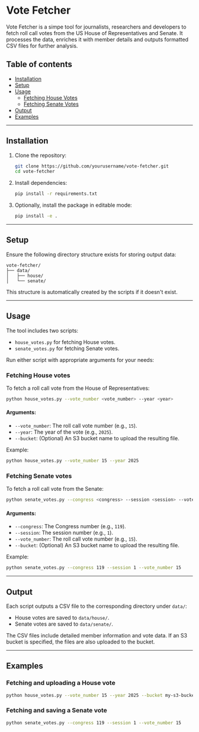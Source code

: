 # Vote Fetcher

Vote Fetcher is a simpe tool for journalists, researchers and developers to fetch roll call votes from the US House of Representatives and Senate. It processes the data, enriches it with member details and outputs formatted CSV files for further analysis. 

## Table of contents
- [Installation](#installation)
- [Setup](#setup)
- [Usage](#usage)
  - [Fetching House Votes](#fetching-house-votes)
  - [Fetching Senate Votes](#fetching-senate-votes)
- [Output](#output)
- [Examples](#examples)

---

## Installation

1. Clone the repository:
   ```bash
   git clone https://github.com/yourusername/vote-fetcher.git
   cd vote-fetcher
   ```

2. Install dependencies:
   ```bash
   pip install -r requirements.txt
   ```

3. Optionally, install the package in editable mode:
   ```bash
   pip install -e .
   ```

---

## Setup

Ensure the following directory structure exists for storing output data:
```
vote-fetcher/
├── data/
│   ├── house/
│   └── senate/
```

This structure is automatically created by the scripts if it doesn't exist.

---

## Usage

The tool includes two scripts:
- `house_votes.py` for fetching House votes.
- `senate_votes.py` for fetching Senate votes.

Run either script with appropriate arguments for your needs:

### Fetching House votes

To fetch a roll call vote from the House of Representatives:
```bash
python house_votes.py --vote_number <vote_number> --year <year>
```

#### Arguments:
- `--vote_number`: The roll call vote number (e.g., `15`).
- `--year`: The year of the vote (e.g., `2025`).
- `--bucket`: (Optional) An S3 bucket name to upload the resulting file.

Example:
```bash
python house_votes.py --vote_number 15 --year 2025
```

### Fetching Senate votes

To fetch a roll call vote from the Senate:
```bash
python senate_votes.py --congress <congress> --session <session> --vote_number <vote_number>
```

#### Arguments:
- `--congress`: The Congress number (e.g., `119`).
- `--session`: The session number (e.g., `1`).
- `--vote_number`: The roll call vote number (e.g., `15`).
- `--bucket`: (Optional) An S3 bucket name to upload the resulting file.

Example:
```bash
python senate_votes.py --congress 119 --session 1 --vote_number 15
```

---

## Output

Each script outputs a CSV file to the corresponding directory under `data/`:

- House votes are saved to `data/house/`.
- Senate votes are saved to `data/senate/`.

The CSV files include detailed member information and vote data. If an S3 bucket is specified, the files are also uploaded to the bucket.

---

## Examples

### Fetching and uploading a House vote
```bash
python house_votes.py --vote_number 15 --year 2025 --bucket my-s3-bucket
```

### Fetching and saving a Senate vote
```bash
python senate_votes.py --congress 119 --session 1 --vote_number 15
```

